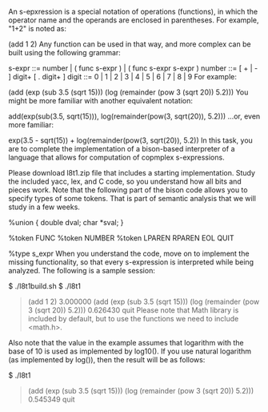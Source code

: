 An s-epxression is a special notation of operations (functions), in which the operator name and the operands are enclosed in parentheses. For example, "1+2" is noted as:

(add 1 2)
Any function can be used in that way, and more complex can be built using the following grammar:

s-expr ::= number | ( func s-expr ) | ( func s-expr s-expr )
number ::= [ + | - ] digit+ [ . digit+ ]
digit ::= 0 | 1 | 2 | 3 | 4 | 5 | 6 | 7 | 8 | 9
For example:

(add (exp (sub 3.5 (sqrt 15))) (log (remainder (pow 3 (sqrt 20)) 5.2)))
You might be more familiar with another equivalent notation:

add(exp(sub(3.5, sqrt(15))), log(remainder(pow(3, sqrt(20)), 5.2)))
...or, even more familiar:

exp(3.5 - sqrt(15)) + log(remainder(pow(3, sqrt(20)), 5.2))
In this task, you are to complete the implementation of a bison-based interpreter of a language that allows for computation of copmplex s-expressions.

Please download l8t1.zip file that includes a starting implementation. Study the included yacc, lex, and C code, so you understand how all bits and pieces work. Note that the following part of the bison code allows you to specify types of some tokens. That is part of semantic analysis that we will study in a few weeks.

%union
{
double dval;
char *sval;
}

%token <sval> FUNC
%token <dval> NUMBER
%token LPAREN RPAREN EOL QUIT

%type <dval> s_expr
When you understand the code, move on to implement the missing functionality, so that every s-expression is interpreted while being analyzed. The following is a sample session:

$ ./l8t1build.sh
$ ./l8t1
> (add 1 2)
3.000000
> (add (exp (sub 3.5 (sqrt 15))) (log (remainder (pow 3 (sqrt 20)) 5.2)))
0.626430
> quit
Please note that Math library is included by default, but to use the functions we need to include <math.h>.

Also note that the value in the example assumes that logarithm with the base of 10 is used as implemented by log10(). If you use natural logarithm (as implemented by log()), then the result will be as follows:

$ ./l8t1
> (add (exp (sub 3.5 (sqrt 15))) (log (remainder (pow 3 (sqrt 20)) 5.2)))
0.545349
> quit
